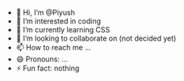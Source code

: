 - 👋 Hi, I’m @Piyush
- 👀 I’m interested in coding
- 🌱 I’m currently learning CSS
- 💞️ I’m looking to collaborate on (not decided yet)
- 📫 How to reach me ...
- 😄 Pronouns: ...
- ⚡ Fun fact: nothing

<!---
Piyush0leotech/Piyush0leotech is a ✨ special ✨ repository because its `README.md` (this file) appears on your GitHub profile.
You can click the Preview link to take a look at your changes.
--->
